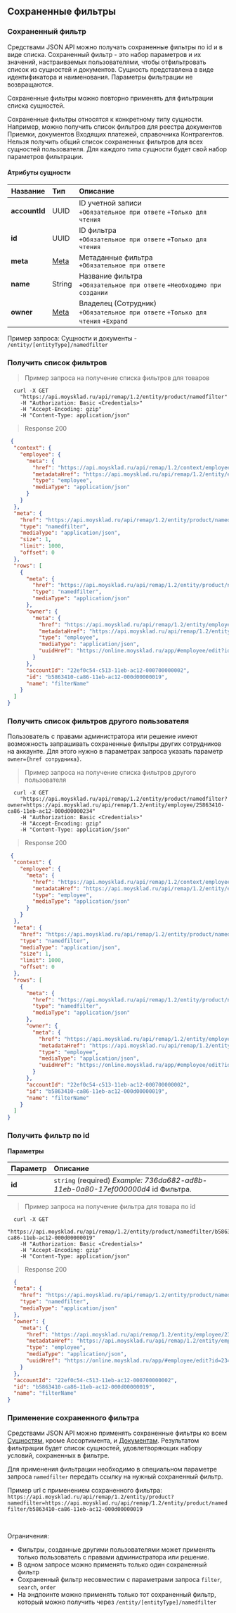 ## Сохраненные фильтры
### Сохраненный фильтр

Средствами JSON API можно получать сохраненные фильтры по id и в виде списка.
Сохраненный фильтр - это набор параметров и их значений, настраиваемых пользователями,
чтобы отфильтровать список из сущностей и документов.
Сущность представлена в виде идентификатора и наименования. Параметры фильтрации не возвращаются.

Сохраненные фильтры можно повторно применять для фильтрации списка сущностей.   

Сохраненные фильтры относятся к конкретному типу сущности. 
Например, можно получить список фильтров для реестра документов Приемки, документов Входящих платежей, 
справочника Контрагентов. Нельзя получить общий список сохраненных фильтров для всех
сущностей пользователя.
Для каждого типа сущности будет свой набор параметров фильтрации.

#### Атрибуты сущности

| Название      | Тип                                                       | Описание                                                                          |
| ------------- | :-------------------------------------------------------- | :-------------------------------------------------------------------------------- |
| **accountId** | UUID                                                      | ID учетной записи<br>`+Обязательное при ответе` `+Только для чтения`              |
| **id**        | UUID                                                      | ID фильтра<br>`+Обязательное при ответе` `+Только для чтения`                     |
| **meta**      | [Meta](#/general#3-metadannye) | Метаданные фильтра<br>`+Обязательное при ответе`                                  |
| **name**      | String                                                    | Название фильтра<br>`+Обязательное при ответе` `+Необходимо при создании`         |
| **owner**     | [Meta](#/general#3-metadannye) | Владелец (Сотрудник)<br>`+Обязательное при ответе` `+Только для чтения` `+Expand` |

Пример запроса:
Сущности и документы - ```/entity/[entityType]/namedfilter```

### Получить список фильтров

> Пример запроса на получение списка фильтров для товаров

```shell
  curl -X GET
    "https://api.moysklad.ru/api/remap/1.2/entity/product/namedfilter"
    -H "Authorization: Basic <Credentials>"
    -H "Accept-Encoding: gzip"
    -H "Content-Type: application/json"  
```

> Response 200 

```json
 {
  "context": {
    "employee": {
      "meta": {
        "href": "https://api.moysklad.ru/api/remap/1.2/context/employee",
        "metadataHref": "https://api.moysklad.ru/api/remap/1.2/entity/employee/metadata",
        "type": "employee",
        "mediaType": "application/json"
      }
    }
  },
  "meta": {
    "href": "https://api.moysklad.ru/api/remap/1.2/entity/product/namedfilter",
    "type": "namedfilter",
    "mediaType": "application/json",
    "size": 1,
    "limit": 1000,
    "offset": 0
  },
  "rows": [
    {
      "meta": {
        "href": "https://api.moysklad.ru/api/remap/1.2/entity/product/namedfilter/b5863410-ca86-11eb-ac12-000d00000019",
        "type": "namedfilter",
        "mediaType": "application/json"
      },
      "owner": {
        "meta": {
          "href": "https://api.moysklad.ru/api/remap/1.2/entity/employee/234eee6f-c513-11eb-ac12-000d0000003b",
          "metadataHref": "https://api.moysklad.ru/api/remap/1.2/entity/employee/metadata",
          "type": "employee",
          "mediaType": "application/json",
          "uuidHref": "https://online.moysklad.ru/app/#employee/edit?id=234eee6f-c513-11eb-ac12-000d0000003b"
        }
      },
      "accountId": "22ef0c54-c513-11eb-ac12-000700000002",
      "id": "b5863410-ca86-11eb-ac12-000d00000019",
      "name": "filterName"
    }
  ]
}
```

### Получить список фильтров другого пользователя

Пользователь с правами администратора или решение имеют возможность запрашивать сохраненные фильтры других сотрудников на аккаунте. 
Для этого нужно в параметрах запроса указать параметр `owner={href сотрудника}`.

> Пример запроса на получение списка фильтров другого пользователя

```shell
  curl -X GET
    "https://api.moysklad.ru/api/remap/1.2/entity/product/namedfilter?owner=https://api.moysklad.ru/api/remap/1.2/entity/employee/25863410-ca86-11eb-ac12-000d00000234"
    -H "Authorization: Basic <Credentials>"
    -H "Accept-Encoding: gzip"
    -H "Content-Type: application/json"  
```

> Response 200

```json
 {
  "context": {
    "employee": {
      "meta": {
        "href": "https://api.moysklad.ru/api/remap/1.2/context/employee",
        "metadataHref": "https://api.moysklad.ru/api/remap/1.2/entity/employee/metadata",
        "type": "employee",
        "mediaType": "application/json"
      }
    }
  },
  "meta": {
    "href": "https://api.moysklad.ru/api/remap/1.2/entity/product/namedfilter",
    "type": "namedfilter",
    "mediaType": "application/json",
    "size": 1,
    "limit": 1000,
    "offset": 0
  },
  "rows": [
    {
      "meta": {
        "href": "https://api.moysklad.ru/api/remap/1.2/entity/product/namedfilter/b5863410-ca86-11eb-ac12-000d00000019",
        "type": "namedfilter",
        "mediaType": "application/json"
      },
      "owner": {
        "meta": {
          "href": "https://api.moysklad.ru/api/remap/1.2/entity/employee/25863410-ca86-11eb-ac12-000d00000234",
          "metadataHref": "https://api.moysklad.ru/api/remap/1.2/entity/employee/metadata",
          "type": "employee",
          "mediaType": "application/json",
          "uuidHref": "https://online.moysklad.ru/app/#employee/edit?id=25863410-ca86-11eb-ac12-000d00000234"
        }
      },
      "accountId": "22ef0c54-c513-11eb-ac12-000700000002",
      "id": "b5863410-ca86-11eb-ac12-000d00000019",
      "name": "filterName"
    }
  ]
}
```

### Получить фильтр по id

**Параметры**

| Параметр | Описание                                                                        |
| :------- | :------------------------------------------------------------------------------ |
| **id**   | `string` (required) *Example: 736da682-ad8b-11eb-0a80-17ef000000d4* id Фильтра. |


> Пример запроса на получение фильтра для товара по id

```shell
  curl -X GET
    "https://api.moysklad.ru/api/remap/1.2/entity/product/namedfilter/b5863410-ca86-11eb-ac12-000d00000019"
    -H "Authorization: Basic <Credentials>"
    -H "Accept-Encoding: gzip"
    -H "Content-Type: application/json"  
```

> Response 200 

```json
  {
  "meta": {
    "href": "https://api.moysklad.ru/api/remap/1.2/entity/product/namedfilter/b5863410-ca86-11eb-ac12-000d00000019",
    "type": "namedfilter",
    "mediaType": "application/json"
  },
  "owner": {
    "meta": {
      "href": "https://api.moysklad.ru/api/remap/1.2/entity/employee/234eee6f-c513-11eb-ac12-000d0000003b",
      "metadataHref": "https://api.moysklad.ru/api/remap/1.2/entity/employee/metadata",
      "type": "employee",
      "mediaType": "application/json",
      "uuidHref": "https://online.moysklad.ru/app/#employee/edit?id=234eee6f-c513-11eb-ac12-000d0000003b"
    }
  },
  "accountId": "22ef0c54-c513-11eb-ac12-000700000002",
  "id": "b5863410-ca86-11eb-ac12-000d00000019",
  "name": "filterName"
}
```

### Применение сохраненного фильтра

Средствами JSON API можно применять сохраненные фильтры ко всем [Сущностям](#/dictionaries/assortment#1-sushnosti), кроме Ассортимента, и [Документам](#/documents/common-info#1-dokumenty). 
Результатом фильтрации будет список сущностей, удовлетворяющих набору условий, сохраненных в фильтре.

Для применения фильтрации необходимо в специальном параметре запроса `namedfilter` передать ссылку на нужный сохраненный фильтр.

Пример url с применением сохраненного фильтра:
`https://api.moysklad.ru/api/remap/1.2/entity/product?namedfilter=https://api.moysklad.ru/api/remap/1.2/entity/product/namedfilter/b5863410-ca86-11eb-ac12-000d00000019`

<br>

Ограничения:

- Фильтры, созданные другими пользователями может применять только пользователь с правами администратора или решение.
- В одном запросе можно применять только один сохраненный фильтр
- Сохраненный фильтр несовместим с параметрами запроса `filter`, `search`, `order`
- На эндпоинте можно применять только тот сохраненный фильтр, который можно получить через `/entity/[entityType]/namedfilter`
